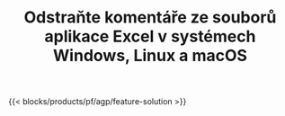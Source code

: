 ﻿---
title: Odstraňte komentáře ze souborů aplikace Excel v systémech Windows, Linux a macOS 
weight: 7730
url: /cs/annotation
description: Bezplatná aplikace a rozhraní API pro správu anotací a komentářů Excel XLS, XLSX a ODS
---
{{< blocks/products/pf/agp/feature-solution >}} 

